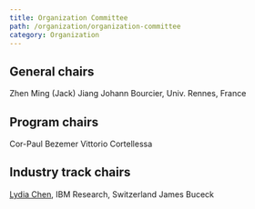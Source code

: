 ```yaml
---
title: Organization Committee
path: /organization/organization-committee
category: Organization
---
```


## General chairs

Zhen Ming (Jack) Jiang
Johann Bourcier, Univ. Rennes, France

## Program chairs

Cor-Paul Bezemer
Vittorio Cortellessa

## Industry track chairs

[Lydia Chen](https://researcher.watson.ibm.com/researcher/view.php?person=zurich-yic), IBM Research, Switzerland
James Buceck

